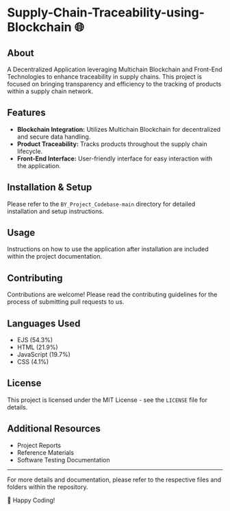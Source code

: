 # Supply-Chain-Traceability-using-Blockchain 🌐

## About
A Decentralized Application leveraging Multichain Blockchain and Front-End Technologies to enhance traceability in supply chains. This project is focused on bringing transparency and efficiency to the tracking of products within a supply chain network.

## Features
- **Blockchain Integration:** Utilizes Multichain Blockchain for decentralized and secure data handling.
- **Product Traceability:** Tracks products throughout the supply chain lifecycle.
- **Front-End Interface:** User-friendly interface for easy interaction with the application.

## Installation & Setup
Please refer to the `BY_Project_Codebase-main` directory for detailed installation and setup instructions.

## Usage
Instructions on how to use the application after installation are included within the project documentation.

## Contributing
Contributions are welcome! Please read the contributing guidelines for the process of submitting pull requests to us.

## Languages Used
- EJS (54.3%)
- HTML (21.9%)
- JavaScript (19.7%)
- CSS (4.1%)

## License
This project is licensed under the MIT License - see the `LICENSE` file for details.

## Additional Resources
- Project Reports
- Reference Materials
- Software Testing Documentation

---

For more details and documentation, please refer to the respective files and folders within the repository.

🚀 Happy Coding!
